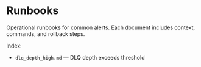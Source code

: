 # Runbooks

Operational runbooks for common alerts. Each document includes context, commands, and rollback steps.

Index:
- `dlq_depth_high.md` — DLQ depth exceeds threshold

